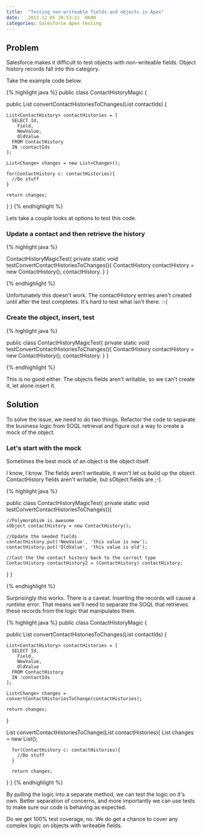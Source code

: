 ```yaml
---
title:  "Testing non-writeable fields and objects in Apex"
date:   2017-12-05 20:53:21 -0600
categories: Salesforce Apex testing
---
```


## Problem

Salesforce makes it difficult to test objects with non-writeable fields. Object history records fall into this category.

Take the example code below.

{% highlight java %}
public class ContactHistoryMagic {

  public List<Change> convertContactHistoriesToChanges(List<String> contactIds) {
    
    List<ContactHistory> contactHistories = [
      SELECT Id, 
        Field, 
        NewValue, 
        OldValue
      FROM ContactHistory
      IN :contactIds
    ];

    List<Change> changes = new List<Change>();

    for(ContactHistory c: contactHistories){
      //Do stuff
    }

    return changes;
  }
}
{% endhighlight %}

Lets take a couple looks at options to test this code.

### Update a contact and then retrieve the history
{% highlight java %}

ContactHistoryMagicTest{
  private static void testConvertContactHistoriesToChanges(){
    ContactHistory contactHistory = new ContactHistory();
    contactHistory.
  }
}

{% endhighlight %}

Unfortunately this doesn't work. The contactHistory entries aren't created until after the test completes. It's hard to test what isn't there. :-(

### Create the object, insert, test
{% highlight java %}

public class ContactHistoryMagicTest{
  private static void testConvertContactHistoriesToChanges(){
    ContactHistory contactHistory = new ContactHistory();
    contactHistory.
  }
}

{% endhighlight %}

This is no good either. The objects fields aren't writable, so we can't create it, let alone insert it.

## Solution

To solve the issue, we need to do two things. Refactor the code to separate the business logic from SOQL retrieval and figure out a way to create a mock of the object.

### Let's start with the mock

Sometimes the best mock of an object is the object itself.

I know, I know. The fields aren't writeable, it won't let us build up the object. ContactHistory fields aren't writable, but sObject fields are ;-).

{% highlight java %}

public class ContactHistoryMagicTest{
  private static void testConvertContactHistoriesToChanges(){
    
    //Polymorphism is awesome
    sObject contactHistory = new ContactHistory();
    
    //Update the needed fields
    contactHistory.put('NewValue', 'this value is new');
    contactHistory.put('OldValue', 'this value is old');
    
    //Cast the the contact history back to the correct type
    ContactHistory contactHistory2 = (ContactHistory) contactHistory;

  }
}

{% endhighlight %}

Surprisingly this works. There is a caveat. Inserting the records will cause a runtime error. That means we'll need to separate the SOQL that retrieves these records from the logic that manipulates them.

{% highlight java %}
public class ContactHistoryMagic {

  public List<Change> convertContactHistoriesToChanges(List<String> contactIds) {
    
    List<ContactHistory> contactHistories = [
      SELECT Id, 
        Field, 
        NewValue, 
        OldValue
      FROM ContactHistory
      IN :contactIds
    ];

    List<Change> changes = convertContactHistoriesToChange(contactHistories);

    return changes;
  }

  List<Change> convertContactHistoriesToChange(List<ContactHistory> contactHistories){
      List<Change> changes = new List<Change>();
      
      for(ContactHistory c: contactHistories){
        //Do stuff
      }

      return changes;
  }
}
{% endhighlight %}

By pulling the logic into a separate method, we can test the logic on it's own. Better separation of concerns, and more importantly we can use tests to make sure our code is behaving as expected.

Do we get 100% test coverage, no. We do get a chance to cover any complex logic on objects with writeable fields.